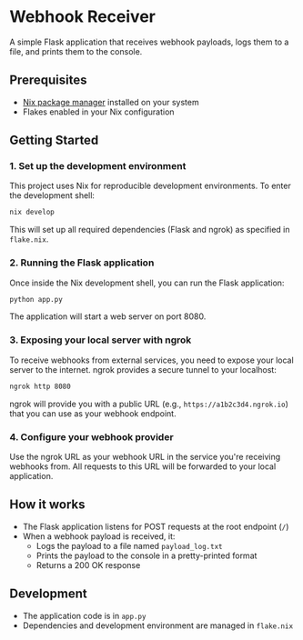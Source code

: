 # Webhook Receiver

A simple Flask application that receives webhook payloads, logs them to a file, and prints them to the console.

## Prerequisites

- [Nix package manager](https://nixos.org/download.html) installed on your system
- Flakes enabled in your Nix configuration

## Getting Started

### 1. Set up the development environment

This project uses Nix for reproducible development environments. To enter the development shell:

```bash
nix develop
```

This will set up all required dependencies (Flask and ngrok) as specified in `flake.nix`.

### 2. Running the Flask application

Once inside the Nix development shell, you can run the Flask application:

```bash
python app.py
```

The application will start a web server on port 8080.

### 3. Exposing your local server with ngrok

To receive webhooks from external services, you need to expose your local server to the internet. ngrok provides a secure tunnel to your localhost:

```bash
ngrok http 8080
```

ngrok will provide you with a public URL (e.g., `https://a1b2c3d4.ngrok.io`) that you can use as your webhook endpoint.

### 4. Configure your webhook provider

Use the ngrok URL as your webhook URL in the service you're receiving webhooks from. All requests to this URL will be forwarded to your local application.

## How it works

- The Flask application listens for POST requests at the root endpoint (`/`)
- When a webhook payload is received, it:
  - Logs the payload to a file named `payload_log.txt`
  - Prints the payload to the console in a pretty-printed format
  - Returns a 200 OK response

## Development

- The application code is in `app.py`
- Dependencies and development environment are managed in `flake.nix`
